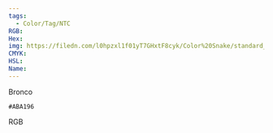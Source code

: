 ```yaml
---
tags:
  - Color/Tag/NTC
RGB:
Hex:
img: https://filedn.com/l0hpzxl1f01yT7GHxtF8cyk/Color%20Snake/standard_csv_to_svg/%23/ABA196.svg
CMYK:
HSL:
Name:
---
```

Bronco
```palette
#ABA196
```
RGB

